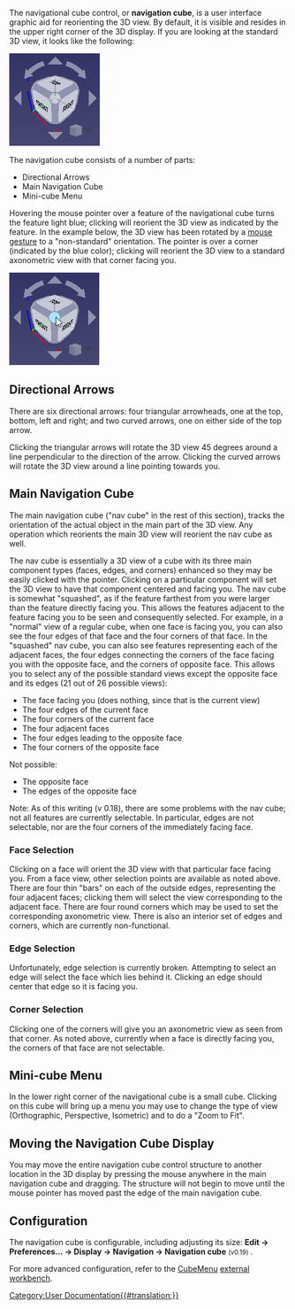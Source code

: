  




 

The navigational cube control, or **navigation cube**, is a user interface graphic aid for reorienting the 3D view. By default, it is visible and resides in the upper right corner of the 3D display. If you are looking at the standard 3D view, it looks like the following:

![](images/FreeCAD-v0-18-NavCube_Axonometric.png )

The navigation cube consists of a number of parts:

-   Directional Arrows
-   Main Navigation Cube
-   Mini-cube Menu

Hovering the mouse pointer over a feature of the navigational cube turns the feature light blue; clicking will reorient the 3D view as indicated by the feature. In the example below, the 3D view has been rotated by a [mouse gesture](Mouse_Model.md) to a \"non-standard\" orientation. The pointer is over a corner (indicated by the blue color); clicking will reorient the 3D view to a standard axonometric view with that corner facing you.

![](images/FreeCAD-v0-18-NavCube_SelectCorner.png )

## Directional Arrows 

There are six directional arrows: four triangular arrowheads, one at the top, bottom, left and right; and two curved arrows, one on either side of the top arrow.

Clicking the triangular arrows will rotate the 3D view 45 degrees around a line perpendicular to the direction of the arrow. Clicking the curved arrows will rotate the 3D view around a line pointing towards you.

## Main Navigation Cube 

The main navigation cube (\"nav cube\" in the rest of this section), tracks the orientation of the actual object in the main part of the 3D view. Any operation which reorients the main 3D view will reorient the nav cube as well.

The nav cube is essentially a 3D view of a cube with its three main component types (faces, edges, and corners) enhanced so they may be easily clicked with the pointer. Clicking on a particular component will set the 3D view to have that component centered and facing you. The nav cube is somewhat \"squashed\", as if the feature farthest from you were larger than the feature directly facing you. This allows the features adjacent to the feature facing you to be seen and consequently selected. For example, in a \"normal\" view of a regular cube, when one face is facing you, you can also see the four edges of that face and the four corners of that face. In the \"squashed\" nav cube, you can also see features representing each of the adjacent faces, the four edges connecting the corners of the face facing you with the opposite face, and the corners of opposite face. This allows you to select any of the possible standard views except the opposite face and its edges (21 out of 26 possible views):

-   The face facing you (does nothing, since that is the current view)
-   The four edges of the current face
-   The four corners of the current face
-   The four adjacent faces
-   The four edges leading to the opposite face
-   The four corners of the opposite face

Not possible:

-   The opposite face
-   The edges of the opposite face

Note: As of this writing (v 0.18), there are some problems with the nav cube; not all features are currently selectable. In particular, edges are not selectable, nor are the four corners of the immediately facing face.

### Face Selection 

Clicking on a face will orient the 3D view with that particular face facing you. From a face view, other selection points are available as noted above. There are four thin \"bars\" on each of the outside edges, representing the four adjacent faces; clicking them will select the view corresponding to the adjacent face. There are four round corners which may be used to set the corresponding axonometric view. There is also an interior set of edges and corners, which are currently non-functional.

### Edge Selection 

Unfortunately, edge selection is currently broken. Attempting to select an edge will select the face which lies behind it. Clicking an edge should center that edge so it is facing you.

### Corner Selection 

Clicking one of the corners will give you an axonometric view as seen from that corner. As noted above, currently when a face is directly facing you, the corners of that face are not selectable.

## Mini-cube Menu 

In the lower right corner of the navigational cube is a small cube. Clicking on this cube will bring up a menu you may use to change the type of view (Orthographic, Perspective, Isometric) and to do a \"Zoom to Fit\".

## Moving the Navigation Cube Display 

You may move the entire navigation cube control structure to another location in the 3D display by pressing the mouse anywhere in the main navigation cube and dragging. The structure will not begin to move until the mouse pointer has moved past the edge of the main navigation cube.

## Configuration

The navigation cube is configurable, including adjusting its size: **Edit → Preferences... → Display → Navigation → Navigation cube** <small>(v0.19)</small> .

For more advanced configuration, refer to the [CubeMenu](Interface_Customization#CubeMenu.md) [external workbench](External_workbenches.md).




 

[Category:User Documentation{{\#translation:}}](Category:User_Documentation.md)
